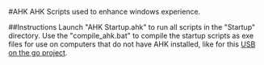 #AHK
AHK Scripts used to enhance windows experience.

##Instructions
Launch "AHK Startup.ahk" to run all scripts in the "Startup" directory. Use the "compile_ahk.bat" to compile the startup scripts as exe files for use on computers that do not have AHK installed, like for this [USB on the go project](https://github.com/cjsimon/usb_programs).